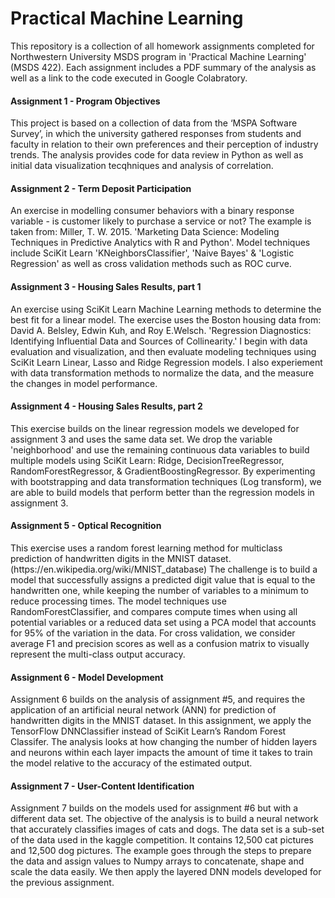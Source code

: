# Practical Machine Learning

<p>This repository is a collection of all homework assignments completed for Northwestern University MSDS program in 'Practical Machine Learning' (MSDS 422). Each assignment includes a PDF summary of the analysis as well as a link to the code executed in Google Colabratory.</p>

<h4>Assignment 1 - Program Objectives</h4>
<p>This project is based on a collection of data from the ‘MSPA Software Survey’, in which the university gathered responses from students and faculty in relation to their own preferences and their perception of industry trends. The analysis provides code for data review in Python as well as initial data visualization tecqhniques and analysis of correlation.</p>

<h4>Assignment 2 - Term Deposit Participation</h4>
<p>An exercise in modelling consumer behaviors with a binary response variable - is customer likely to purchase a service or not? The example is taken from: Miller, T. W. 2015. 'Marketing Data Science: Modeling Techniques in Predictive Analytics with R and Python'. Model techniques include SciKit Learn 'KNeighborsClassifier', 'Naive Bayes' & 'Logistic Regression' as well as cross validation methods such as ROC curve.</p>

<h4>Assignment 3 - Housing Sales Results, part 1</h4>
<p>An exercise using SciKit Learn Machine Learning methods to determine the best fit for a linear model. The exercise uses the Boston housing data from: David A. Belsley, Edwin Kuh, and Roy E.Welsch. 'Regression Diagnostics: Identifying Influential Data and Sources of Collinearity.' I begin with data evaluation and visualization, and then evaluate modeling techniques using SciKit Learn Linear, Lasso and Ridge Regression models. I also experiement with data transformation methods to normalize the data, and the measure the changes in model performance.</p>

<h4>Assignment 4 - Housing Sales Results, part 2</h4>
<p>This exercise builds on the linear regression models we developed for assignment 3 and uses the same data set. We drop the variable 'neighborhood' and use the remaining continuous data variables to build multiple models using SciKit Learn: Ridge, DecisionTreeRegressor, RandomForestRegressor, & GradientBoostingRegressor. By experimenting with bootstrapping and data transformation techniques (Log transform), we are able to build models that perform better than the regression models in assignment 3.</p>

<h4>Assignment 5 - Optical Recognition</h4>
<p>This exercise uses a random forest learning method for multiclass prediction of handwritten digits in the MNIST dataset. (https://en.wikipedia.org/wiki/MNIST_database) The challenge is to build a model that successfully assigns a predicted digit value that is equal to the handwritten one, while keeping the number of variables to a minimum to reduce processing times. The model techniques use RandomForestClassifier, and compares compute times when using all potential variables or a reduced data set using a PCA model that accounts for 95% of the variation in the data. For cross validation, we consider average F1 and precision scores as well as a confusion matrix to visually represent the multi-class output accuracy.</p>

<h4>Assignment 6 - Model Development</h4>
<p>Assignment 6 builds on the analysis of assignment #5, and requires the application of an artificial neural network (ANN) for prediction of handwritten digits in the MNIST dataset. In this assignment, we apply the TensorFlow DNNClassifier instead of SciKit Learn’s Random Forest Classifer. The analysis looks at how changing the number of hidden layers and neurons within each layer impacts the amount of time it takes to train the model relative to the accuracy of the estimated output.</p>

<h4>Assignment 7 - User-Content Identification</h4>
<p>Assignment 7 builds on the models used for assignment #6 but with a different data set. The objective of the analysis is to build a neural network that accurately classifies images of cats and dogs. The data set is a sub-set of the data used in the kaggle competition. It contains 12,500 cat pictures and 12,500 dog pictures. The example goes through the steps to prepare the data and assign values to Numpy arrays to concatenate, shape and scale the data easily. We then apply the layered DNN models developed for the previous assignment.</p>
